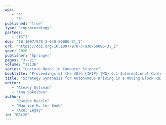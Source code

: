 ```yaml
---
wps: 
   - "4"
   - "5"
published: "true"
type: "inproceedings"
partner: 
   - "ISTI"
doi: "10.1007/978-3-030-50086-3\_1"
url: "https://doi.org/10.1007/978-3-030-50086-3\_1"
year: 2020
publisher: "Springer"
pages: "3--21"
volume: "12136"
series: "Lecture Notes in Computer Science"
booktitle: "Proceedings of the 40th {IFIP} {WG} 6.1 International Conference on Formal Techniques for Distributed Objects, Components, and Systems (FORTE 2020),  Held as Part of the 15th International Federated Conference on Distributed  Computing Techniques (DisCoTec 2020)"
title: "Strategy Synthesis for Autonomous Driving in a Moving Block Railway System with Uppaal Stratego"
editor: 
   - "Alexey Gotsman"
   - "Ana Sokolova"
author: 
   - "Davide Basile"
   - "Maurice H. ter Beek"
   - "Axel Legay"
id: "BBL20"
---
```

